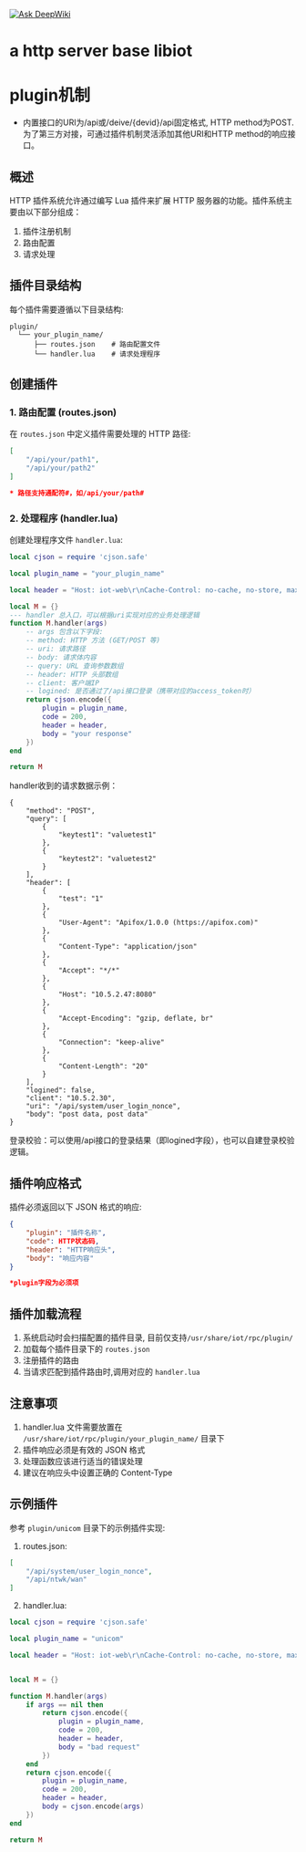 [![Ask DeepWiki](https://deepwiki.com/badge.svg)](https://deepwiki.com/ihotray/iot-http)

# a http server base libiot



# plugin机制
- 内置接口的URI为/api或/deive/{devid}/api固定格式, HTTP method为POST. 为了第三方对接，可通过插件机制灵活添加其他URI和HTTP method的响应接口。


## 概述

HTTP 插件系统允许通过编写 Lua 插件来扩展 HTTP 服务器的功能。插件系统主要由以下部分组成：

1. 插件注册机制
2. 路由配置
3. 请求处理

## 插件目录结构

每个插件需要遵循以下目录结构:

```
plugin/
  └── your_plugin_name/
      ├── routes.json    # 路由配置文件
      └── handler.lua    # 请求处理程序
```

## 创建插件

### 1. 路由配置 (routes.json)

在 `routes.json` 中定义插件需要处理的 HTTP 路径:

```json
[
    "/api/your/path1",
    "/api/your/path2"
]

* 路径支持通配符#，如/api/your/path#
```

### 2. 处理程序 (handler.lua)

创建处理程序文件 `handler.lua`:

```lua
local cjson = require 'cjson.safe'

local plugin_name = "your_plugin_name"

local header = "Host: iot-web\r\nCache-Control: no-cache, no-store, max-age=0\r\nX-Frame-Options: SAMEORIGIN\r\nContent-Type: application/json\r\n"

local M = {}
--- handler 总入口，可以根据uri实现对应的业务处理逻辑
function M.handler(args)
    -- args 包含以下字段:
    -- method: HTTP 方法 (GET/POST 等)
    -- uri: 请求路径
    -- body: 请求体内容
    -- query: URL 查询参数数组
    -- header: HTTP 头部数组
    -- client: 客户端IP
    -- logined: 是否通过了/api接口登录（携带对应的access_token时）
    return cjson.encode({
        plugin = plugin_name,
        code = 200,
        header = header,
        body = "your response"
    })
end

return M
```

handler收到的请求数据示例：
```
{
    "method": "POST",
    "query": [
        {
            "keytest1": "valuetest1"
        },
        {
            "keytest2": "valuetest2"
        }
    ],
    "header": [
        {
            "test": "1"
        },
        {
            "User-Agent": "Apifox/1.0.0 (https://apifox.com)"
        },
        {
            "Content-Type": "application/json"
        },
        {
            "Accept": "*/*"
        },
        {
            "Host": "10.5.2.47:8080"
        },
        {
            "Accept-Encoding": "gzip, deflate, br"
        },
        {
            "Connection": "keep-alive"
        },
        {
            "Content-Length": "20"
        }
    ],
    "logined": false,
    "client": "10.5.2.30",
    "uri": "/api/system/user_login_nonce",
    "body": "post data, post data"
}
```

登录校验：可以使用/api接口的登录结果（即logined字段），也可以自建登录校验逻辑。

## 插件响应格式

插件必须返回以下 JSON 格式的响应:

```json
{
    "plugin": "插件名称",
    "code": HTTP状态码,
    "header": "HTTP响应头",
    "body": "响应内容"
}

*plugin字段为必须项
```


## 插件加载流程

1. 系统启动时会扫描配置的插件目录, 目前仅支持`/usr/share/iot/rpc/plugin/`
2. 加载每个插件目录下的 `routes.json`
3. 注册插件的路由
4. 当请求匹配到插件路由时,调用对应的 `handler.lua`

## 注意事项

1. handler.lua 文件需要放置在 `/usr/share/iot/rpc/plugin/your_plugin_name/` 目录下
2. 插件响应必须是有效的 JSON 格式
3. 处理函数应该进行适当的错误处理
4. 建议在响应头中设置正确的 Content-Type

## 示例插件

参考 `plugin/unicom` 目录下的示例插件实现:

1. routes.json:
```json
[
    "/api/system/user_login_nonce",
    "/api/ntwk/wan"
]
```

2. handler.lua:
```lua
local cjson = require 'cjson.safe'

local plugin_name = "unicom"

local header = "Host: iot-web\r\nCache-Control: no-cache, no-store, max-age=0\r\nX-Frame-Options: SAMEORIGIN\r\nContent-Type: application/json\r\n"


local M = {}

function M.handler(args)
    if args == nil then
        return cjson.encode({
            plugin = plugin_name,
            code = 200,
            header = header,
            body = "bad request"
        })
    end
    return cjson.encode({
        plugin = plugin_name,
        code = 200,
        header = header,
        body = cjson.encode(args)
    })
end

return M

